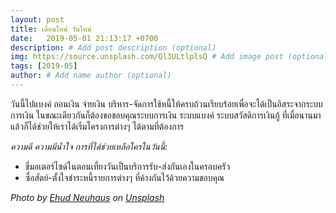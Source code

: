 ```yaml
---
layout: post
title: เดือนใหม่ วันใหม่
date:   2019-05-01 21:13:17 +0700
description: # Add post description (optional)
img: https://source.unsplash.com/Ql3ULtlplsQ # Add image post (optional)
tags: [2019-05]
author: # Add name author (optional)
---
```

วันนี้ไปแบงค์ ถอนเงิน จ่ายเงิน บริหาร-จัดการใช้หนี้ให้ครบถ้วนเรียบร้อยเพื่อจะได้เป็นอิสระจากระบบการเงิน ในขณะเดียวกันก็ต้องขอขอบคุณระบบการเงิน ระบบแบงค์ ระบบสวัสดิการเงินกู้ ที่เมื่อนานมาแล้วก็ได้ช่วยให้เราได้เริ่มโครงการต่างๆ ได้ตามที่ต้องการ <i class="fa fa-child" style="color:plum"></i>

*ความดี ความมีน้ำใจ การที่ได้ช่วยเหลือใครในวันนี้*:
- ขี่มอเตอร์ไซด์ในตอนเที่ยงวันเป็นบริการรับ-ส่งกันเองในครอบครัว
- ซื่อสัตย์-ตั้งใจชำระหนี้รายการต่างๆ ที่ค้างกันไว้ด้วยความขอบคุณ

*Photo by [Ehud Neuhaus](https://unsplash.com/@paramir) on [Unsplash](https://unsplash.com)*
